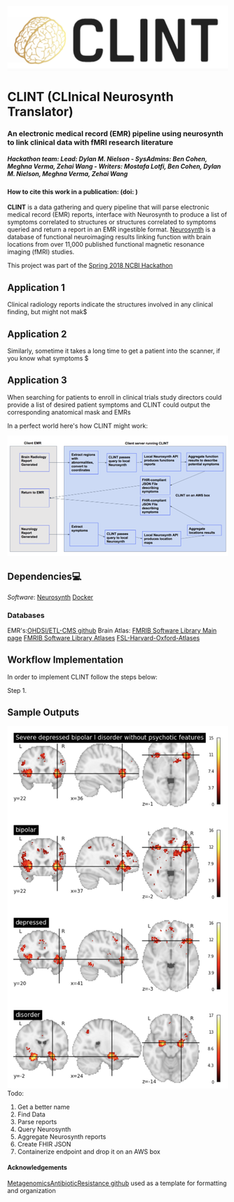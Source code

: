 ![CLINT logo](docs/ClintLogo.png)

# CLINT (CLInical Neurosynth Translator)
### An electronic medical record (EMR) pipeline using neurosynth to link clinical data with fMRI research literature
##### Hackathon team: Lead: Dylan M. Nielson - SysAdmins: Ben Cohen, Meghna Verma, Zehai Wang - Writers: Mostafa Lotfi, Ben Cohen, Dylan M. Nielson, Meghna Verma, Zehai Wang

#### How to cite this work in a publication:  (doi: )

**CLINT** is a data gathering and query pipeline that will parse electronic medical record (EMR) reports, interface with Neurosynth to produce a list of symptoms correlated to structures or structures correlated to symptoms queried and return a report in an EMR ingestible format.
[Neurosynth](http://neurosynth.org/) is a database of functional neuroimaging results linking function with brain locations from over 11,000 published functional magnetic resonance imaging (fMRI) studies.

This project was part of the [Spring 2018 NCBI Hackathon](https://docs.google.com/document/d/18LTB50P15sEGclj4fEFyk3_EftxbiZ5HiMomv0yRuLQ/edit)


## Application 1
Clinical radiology reports indicate the structures involved in any clinical finding, but might not mak$

## Application 2
Similarly, sometime it takes a long time to get a patient into the scanner, if you know what symptoms $

## Application 3
When searching for patients to enroll in clinical trials study directors could provide a list of desired patient symptoms and CLINT could output the corresponding anatomical mask and EMRs

In a perfect world here's how CLINT might work:

![CLINT Workflow](docs/clint_workflow.png)

## Dependencies:computer:

*Software*: 
[Neurosynth](http://neurosynth.org/)
[Docker](https://www.docker.com/)


### Databases
EMR's:[OHDSI/ETL-CMS github](https://github.com/OHDSI/ETL-CMS)
Brain Atlas:
[FMRIB Software Library Main page](https://fsl.fmrib.ox.ac.uk/fsl/fslwiki)
[FMRIB Software Library Atlases](https://fsl.fmrib.ox.ac.uk/fsl/fslwiki/Atlases)
[FSL-Harvard-Oxford-Atlases](http://neuro.debian.net/pkgs/fsl-harvard-oxford-atlases.html)

## Workflow Implementation
In order to implement CLINT follow the steps below:

Step 1.

## Sample Outputs
![SampleBrainMaps](docs/brainmapsampleoutput.png)
Todo:
1. Get a better name
2. Find Data
3. Parse reports
4. Query Neurosynth
5. Aggregate Neurosynth reports
6. Create FHIR JSON
7. Containerize endpoint and drop it on an AWS box


#### Acknowledgements
[MetagenomicsAntibioticResistance github](https://github.com/NCBI-Hackathons/MetagenomicAntibioticResistance/blob/master/README.md) used as a template for formatting and organization



